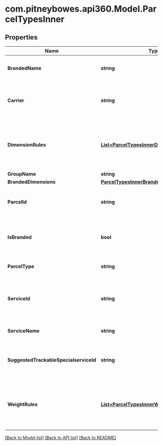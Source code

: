 # com.pitneybowes.api360.Model.ParcelTypesInner

## Properties

Name | Type | Description | Notes
------------ | ------------- | ------------- | -------------
**BrandedName** | **string** | The branded name of parcel type | [optional] 
**Carrier** | **string** | A unique identifier associated with the specific carrier. | [optional] 
**DimensionRules** | [**List&lt;ParcelTypesInnerDimensionRulesInner&gt;**](ParcelTypesInnerDimensionRulesInner.md) | Defines the maximum and minimum dimension supported for given parcel type. | [optional] 
**GroupName** | **string** |  | [optional] 
**BrandedDimensions** | [**ParcelTypesInnerBrandedDimensions**](ParcelTypesInnerBrandedDimensions.md) |  | [optional] 
**ParcelId** | **string** | A unique identifier associated with the Parcel. | [optional] 
**IsBranded** | **bool** | If the Parcel is Branded. If yes, it will take &#x60;true&#x60;, else will take &#x60;false&#x60;. | [optional] 
**ParcelType** | **string** | Defines the type of Parcel. | [optional] 
**ServiceId** | **string** | A unique identifier associated with the carrier-based service. | [optional] 
**ServiceName** | **string** | Name of the Carrier Service. | [optional] 
**SuggestedTrackableSpecialserviceId** | **string** | Defines the parcel has feature to track special serviceID. | [optional] 
**WeightRules** | [**List&lt;ParcelTypesInnerWeightRulesInner&gt;**](ParcelTypesInnerWeightRulesInner.md) | Defines the maximum and minimum weight supported for given parcel type. | [optional] 

[[Back to Model list]](../../README.md#documentation-for-models) [[Back to API list]](../../README.md#documentation-for-api-endpoints) [[Back to README]](../../README.md)


